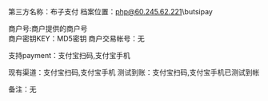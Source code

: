 第三方名称：布子支付
档案位置：php@60.245.62.221\butsipay
 
商户号:商户提供的商户号  
商户密钥KEY：MD5密钥
商户交易帐号：无
 
支持payment：支付宝扫码,支付宝手机
 
现有渠道：支付宝扫码,支付宝手机
测试到账：支付宝扫码,支付宝手机已测试到帐
 
备注：无
